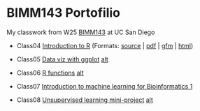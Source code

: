 # BIMM143 Portofilio

My classwork from W25 [BIMM143](https://bioboot.github.io/bimm143_W25/) at UC San Diego

- Class04 [Introduction to R](class04/class04.html) (Formats: [source](class04/class04.R) | [pdf](class04/class04.pdf) | [gfm]() | [html](https://htmlpreview.github.io/?https://raw.githubusercontent.com/bioboot/bimm142_github/refs/heads/main/class04/class04.html))

- Class05 [Data viz with ggplot](class05/class05) [alt](https://htmlpreview.github.io/?https://raw.githubusercontent.com/bioboot/bimm142_github/refs/heads/main/class05/class05.html)

- Class06 [R functions](class06/class06) [alt](https://htmlpreview.github.io/?https://raw.githubusercontent.com/bioboot/bimm142_github/refs/heads/main/class06/class06.html)

- Class07 [Introduction to machine learning for Bioinformatics 1](https://htmlpreview.github.io/?https://raw.githubusercontent.com/bioboot/bimm142_github/refs/heads/main/class07/class07.html)

- Class08 [Unsupervised learning mini-project](class08/class08) [alt](https://htmlpreview.github.io/?https://raw.githubusercontent.com/bioboot/bimm142_github/refs/heads/main/class08/class08.html)
